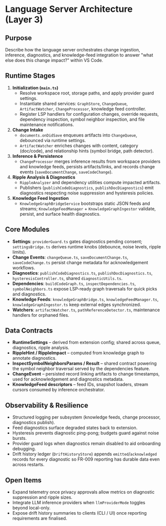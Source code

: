 # Language Server Architecture (Layer 3)

## Purpose
Describe how the language server orchestrates change ingestion, inference, diagnostics, and knowledge-feed integration to answer "what else does this change impact?" within VS Code.

## Runtime Stages
1. **Initialization (`main.ts`)**
   - Resolve workspace root, storage paths, and apply provider guard settings.
   - Instantiate shared services: `GraphStore`, `ChangeQueue`, `ArtifactWatcher`, `ChangeProcessor`, knowledge feed controller.
   - Register LSP handlers for configuration changes, override requests, dependency inspection, symbol neighbor inspection, and file maintenance notifications.
2. **Change Intake**
   - `documents.onDidSave` enqueues artifacts into `ChangeQueue`, debounced via runtime settings.
   - `ArtifactWatcher` enriches changes with content, category (doc/code), and relationship hints (symbol bridge, path detector).
3. **Inference & Persistence**
   - `ChangeProcessor` merges inference results from workspace providers and knowledge feeds, persists artifacts/links, and records change events (`saveDocumentChange`, `saveCodeChange`).
4. **Ripple Analysis & Diagnostics**
   - `RippleAnalyzer` and dependency utilities compute impacted artifacts.
   - Publishers (`publishCodeDiagnostics`, `publishDocDiagnostics`) emit diagnostics respecting noise suppression and hysteresis policies.
5. **Knowledge Feed Ingestion**
   - `KnowledgeGraphBridgeService` bootstraps static JSON feeds and streams; `KnowledgeFeedManager` + `KnowledgeGraphIngestor` validate, persist, and surface health diagnostics.

## Core Modules
- **Settings**: `providerGuard.ts` gates diagnostics pending consent; `settingsBridge.ts` derives runtime knobs (debounce, noise levels, ripple limits).
- **Change Events**: `changeQueue.ts`, `saveDocumentChange.ts`, `saveCodeChange.ts` persist change metadata for acknowledgement workflows.
- **Diagnostics**: `publishCodeDiagnostics.ts`, `publishDocDiagnostics.ts`, `hysteresisController.ts`, shared `diagnosticUtils.ts`.
- **Dependencies**: `buildCodeGraph.ts`, `inspectDependencies.ts`, `symbolNeighbors.ts` expose LSP-ready graph traversals for quick picks and diagnostics.
- **Knowledge Feeds**: `knowledgeGraphBridge.ts`, `knowledgeFeedManager.ts`, `knowledgeGraphIngestor.ts` keep external edges synchronized.
- **Watchers**: `artifactWatcher.ts`, `pathReferenceDetector.ts`, maintenance handlers for orphaned files.

## Data Contracts
- **RuntimeSettings** – derived from extension config; shared across queue, diagnostics, ripple analysis.
- **RippleHint / RippleImpact** – computed from knowledge graph to annotate diagnostics.
- **InspectSymbolNeighborsParams / Result** – shared contract powering the symbol neighbor traversal served by the dependencies feature.
- **ChangeEvent** – persisted record linking artifacts to change timestamps, used for acknowledgement and diagnostics metadata.
- **KnowledgeFeed descriptors** – feed IDs, snapshot loaders, stream cursors consumed by inference orchestrator.

## Observability & Resilience
- Structured logging per subsystem (knowledge feeds, change processor, diagnostics publish).
- Feed diagnostics surface degraded states back to extension.
- Hysteresis prevents diagnostic ping-pong; budgets guard against noise bursts.
- Provider guard logs when diagnostics remain disabled to aid onboarding debugging.
- Drift history ledger (`DriftHistoryStore`) appends `emitted`/`acknowledged` records for every diagnostic so FR-009 reporting has durable data even across restarts.

## Open Items
- Expand telemetry once privacy approvals allow metrics on diagnostic suppression and ripple sizes.
- Integrate LLM inference providers when `llmProviderMode` toggles beyond local-only.
- Expose drift history summaries to clients (CLI / UI) once reporting requirements are finalised.
